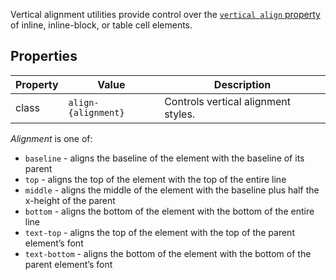Vertical alignment utilities provide control over the [`vertical align` property](https://developer.mozilla.org/en-US/docs/Web/CSS/vertical-align) of inline, inline-block, or table cell elements.

## Properties
| Property | Value               | Description
|----------|---------------------|------------
| class    | `align-{alignment}` | Controls vertical alignment styles.

_Alignment_ is one of:

- `baseline` - aligns the baseline of the element with the baseline of its parent
- `top` - aligns the top of the element with the top of the entire line
- `middle` - aligns the middle of the element with the baseline plus half the x-height of the parent
- `bottom` - aligns the bottom of the element with the bottom of the entire line
- `text-top` - aligns the top of the element with the top of the parent element’s font
- `text-bottom` - aligns the bottom of the element with the bottom of the parent element’s font
